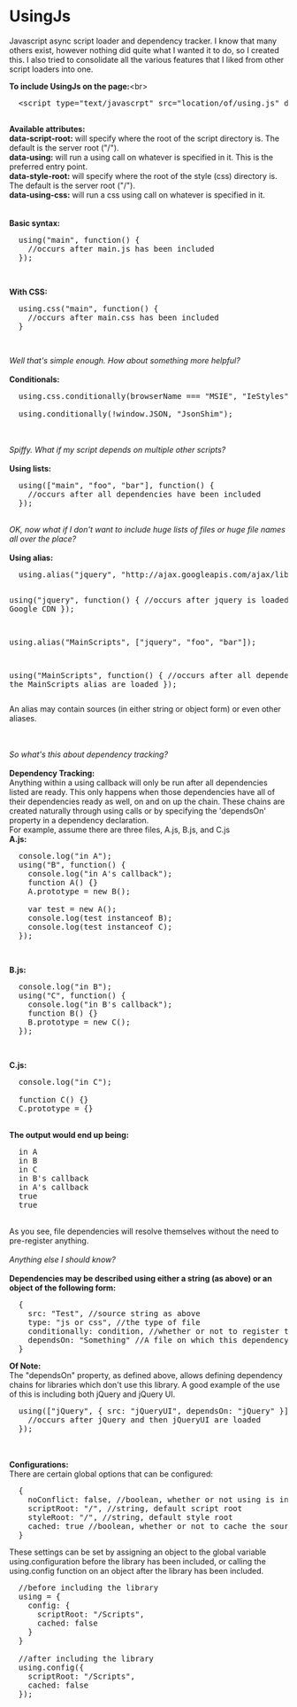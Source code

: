 UsingJs
=======

Javascript async script loader and dependency tracker. I know that many others exist, 
however nothing did quite what I wanted it to do, so I created this. I also tried to 
consolidate all the various features that I liked from other script loaders into one.

<b>To include UsingJs on the page:</b><br\>

<pre>
  &lt;script type="text/javascrpt" src="location/of/using.js" data-script-root="/script/root" data-using="'main'"&gt;&lt;/script&gt;<br/>
</pre>
<b>Available attributes: </b><br/>
<b>data-script-root:</b> will specify where the root of the script directory is. The default is the server root ("/").<br/>
<b>data-using:</b> will run a using call on whatever is specified in it. This is the preferred entry point. <br/>
<b>data-style-root:</b> will specify where the root of the style (css) directory is. The default is the server root ("/").<br/>
<b>data-using-css:</b> will run a css using call on whatever is specified in it.<br/>
<br/><br/>
<b>Basic syntax:</b>
<pre>
  using("main", function() {
    //occurs after main.js has been included
  });
</pre><br/>
<b>With CSS:</b>
<pre>
  using.css("main", function() {
    //occurs after main.css has been included
  }
</pre>
<br/>

<i>Well that's simple enough. How about something more helpful?</i><br/>
<br/>
<b>Conditionals:</b>
<pre>
  using.css.conditionally(browserName === "MSIE", "IeStyles");

  using.conditionally(!window.JSON, "JsonShim");
</pre>
     
<br/><br/>
<i>Spiffy. What if my script depends on multiple other scripts?</i><br/>
<br/>
<b>Using lists:</b>
<pre>
  using(["main", "foo", "bar"], function() {
    //occurs after all dependencies have been included
  });
</pre>
<br/>
<i>OK, now what if I don't want to include huge lists of files or huge file names all over the place?</i><br/>
<br/>
<b>Using alias:</b>
<pre>
  using.alias("jquery", "http://ajax.googleapis.com/ajax/libs/jquery/1.10.2/jquery.min.js");

  using("jquery", function() {
    //occurs after jquery is loaded from the Google CDN
  });

  using.alias("MainScripts", ["jquery", "foo", "bar"]);

  using("MainScripts", function() {
    //occurs after all dependencies in the MainScripts alias are loaded
  });
</pre>
An alias may contain sources (in either string or object form) or even other aliases.

<br/><br/>
<i>So what's this about dependency tracking?</i><br/>
<br/>
<b>Dependency Tracking:</b><br/>
Anything within a using callback will only be run after all dependencies listed are ready. This only happens when those dependencies have all of their dependencies ready as well, on and on up the chain. These chains are created naturally through using calls or by specifying the 'dependsOn' property in a dependency declaration. <br/>
For example, assume there are three files, A.js, B.js, and C.js<br/>
<b>A.js:</b>
<pre>
  console.log("in A");
  using("B", function() {
    console.log("in A's callback");
    function A() {}
    A.prototype = new B();
    
    var test = new A();
    console.log(test instanceof B);
    console.log(test instanceof C);
  });
</pre>
<br/>

<b>B.js:</b>
<pre>
  console.log("in B");
  using("C", function() {
    console.log("in B's callback");
    function B() {}
    B.prototype = new C();
  });
</pre>
<br/>

<b>C.js:</b>
<pre>
  console.log("in C");
  
  function C() {}
  C.prototype = {}
</pre>
<br/>
<b>The output would end up being:</b>
<pre>
  in A
  in B
  in C
  in B's callback
  in A's callback
  true
  true
</pre>
<br/>
As you see, file dependencies will resolve themselves without the need to pre-register anything.
<br/><br/>
<i>Anything else I should know?</i><br/>
<br/>
<b>Dependencies may be described using either a string (as above) or an object of the following form:</b>
<pre>
  {
    src: "Test", //source string as above                                  (string, required)
    type: "js or css", //the type of file                                  (string, optional)
    conditionally: condition, //whether or not to register this dependency (boolean, optional)
    dependsOn: "Something" //A file on which this dependency is dependant  (string or dependency, optional)
  }
</pre>

<b>Of Note:</b><br/>
The "dependsOn" property, as defined above, allows defining dependency chains for libraries which don't 
use this library. A good example of the use of this is including both jQuery and jQuery UI.
<pre>
  using(["jQuery", { src: "jQueryUI", dependsOn: "jQuery" }], function() {
    //occurs after jQuery and then jQueryUI are loaded
  });
</pre>
<br/><br/>
<b>Configurations:</b><br/>
There are certain global options that can be configured:
<pre>
  {
    noConflict: false, //boolean, whether or not using is inserted into the global scope
    scriptRoot: "/", //string, default script root
    styleRoot: "/", //string, default style root
    cached: true //boolean, whether or not to cache the source files
  }
</pre>
These settings can be set by assigning an object to the global variable using.configuration before 
the library has been included, or calling the using.config function on an object after the library 
has been included.
<pre>
  //before including the library
  using = {
    config: {
      scriptRoot: "/Scripts",
      cached: false
    }
  }
  
  //after including the library
  using.config({
    scriptRoot: "/Scripts",
    cached: false
  });
</pre>
